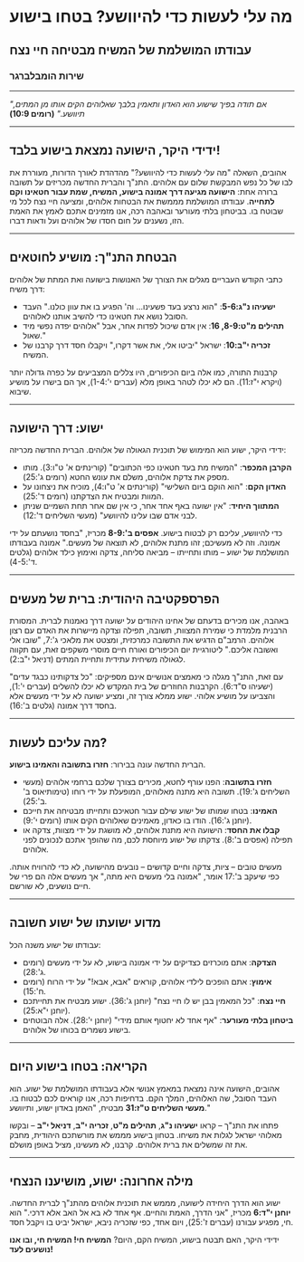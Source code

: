 # מה עלי לעשות כדי להיוושע? בטחו בישוע

## עבודתו המושלמת של המשיח מבטיחה חיי נצח

### שירות הומבלברגר

---

_"אם תודה בפיך שישוע הוא האדון ותאמין בלבך שאלוהים הקים אותו מן המתים, תיוושע."_
**(רומים 10:9)**

---

## ידידי היקר, הישועה נמצאת בישוע בלבד!

אהובים, השאלה "מה עלי לעשות כדי להיוושע?" מהדהדת לאורך הדורות, מעוררת את לבו של כל נפש המבקשת שלום עם אלוהים. התנ"ך והברית החדשה מכריזים על תשובה ברורה אחת: **הישועה מגיעה דרך אמונה בישוע, המשיח, שמת עבור חטאינו וקם לתחייה**. עבודתו המושלמת מממשת את הבטחות אלוהים, ומציעה חיי נצח לכל מי שבוטח בו. בביטחון בלתי מעורער ובאהבה רכה, אנו מזמינים אתכם לאמץ את האמת הזו, נשענים על חום חסדו של אלוהים ועל ודאות דברו.

---

## הבטחת התנ"ך: מושיע לחוטאים

כתבי הקודש העבריים מגלים את הצורך של האנושות בישועה ואת המתת של אלוהים דרך משיח:

- **ישעיהו נ"ג:5-6**: "הוא נרצע בעד פשעינו... וה' הפגיע בו את עוון כולנו." העבד הסובל נושא את חטאינו כדי להשיב אותנו לאלוהים.
- **תהילים מ"ט:8-9, 16**: אין אדם שיכול לפדות אחר, אבל "אלוהים יפדה נפשי מיד שאול."
- **זכריה י"ב:10**: ישראל "יביטו אלי, את אשר דקרו," ויקבלו חסד דרך קרבנו של המשיח.

קרבנות התורה, כמו אלה ביום הכיפורים, היו צללים המצביעים על כפרה גדולה יותר (ויקרא י"ז:11). הם לא יכלו לטהר באופן מלא (עברים י':1-4), אך הם בישרו על מושיע שיבוא.

---

## ישוע: דרך הישועה

ידידי היקר, ישוע הוא המימוש של תוכנית הגאולה של אלוהים. הברית החדשה מכריזה:

- **הקרבן המכפר**: "המשיח מת בעד חטאינו כפי הכתובים" (קורינתים א' ט"ו:3). מותו מספק את צדקת אלוהים, משלם את עונש החטא (רומים ג':25).
- **האדון הקם**: "הוא הוקם ביום השלישי" (קורינתים א' ט"ו:4), מוכיח את ניצחונו על המוות ומבטיח את הצדקתנו (רומים ד':25).
- **המתווך היחיד**: "אין ישועה באף אחד אחר, כי אין שם אחר תחת השמיים שניתן לבני אדם שבו עלינו להיוושע" (מעשי השליחים ד':12).

כדי להיוושע, עליכם רק לבטוח בישוע. **אפסים ב':8-9** מכריז, "בחסד נושעתם על ידי אמונה. וזה לא מעשיכם; זהו מתנת אלוהים, לא תוצאה של מעשים." אמונה בעבודתו המושלמת של ישוע – מותו ותחייתו – מביאה סליחה, צדקה ואימוץ כילד אלוהים (גלטים ד':4-5).

---

## הפרספקטיבה היהודית: ברית של מעשים

באהבה, אנו מכירים בדעתם של אחינו היהודים על ישועה דרך נאמנות לברית. המסורת הרבנית מלמדת כי שמירת המצוות, תשובה, תפילה וצדקה מיישרות את האדם עם רצון אלוהים. הרמב"ם הדגיש את התשובה כמרכזית, ומצטט את מלאכי ג':7, "שובו אלי ואשובה אליכם." ליטורגיית יום הכיפורים ואורח חיים מוסרי משקפים זאת, עם תקווה לגאולה משיחית עתידית ותחיית המתים (דניאל י"ב:2).

עם זאת, התנ"ך מגלה כי מאמצים אנושיים אינם מספיקים: "כל צדקותינו כבגד עדים" (ישעיהו ס"ד:6). הקרבנות החוזרים של בית המקדש לא יכלו להשלים (עברים י':1), והצביעו על מושיע אלוהי. ישוע ממלא צורך זה, ומציע ישועה לא על ידי מעשים אלא בחסד דרך אמונה (גלטים ב':16).

---

## מה עליכם לעשות?

הברית החדשה עונה בבירור: **חזרו בתשובה והאמינו בישוע**.

- **חזרו בתשובה**: הפנו עורף לחטא, מכירים בצורך שלכם ברחמי אלוהים (מעשי השליחים ג':19). תשובה היא מתנה מאלוהים, המופעלת על ידי רוחו (טימותיאוס ב' ב':25).
- **האמינו**: בטחו שמותו של ישוע שילם עבור חטאיכם ותחייתו מבטיחה את חייכם (יוחנן ג':16). הודו בו כאדון, מאמינים שאלוהים הקים אותו (רומים י':9).
- **קבלו את החסד**: הישועה היא מתנת אלוהים, לא מושגת על ידי מצוות, צדקה או תפילה (אפסים ב':8). צדקתו של ישוע מיוחסת לכם, מה שהופך אתכם לנכונים לפני אלוהים.

מעשים טובים – ציות, צדקה וחיים קדושים – נובעים מהישועה, לא כדי להרוויח אותה. כפי שיעקב ב':17 אומר, "אמונה בלי מעשים היא מתה," אך מעשים אלה הם פרי של חיים נושעים, לא שורשם.

---

## מדוע ישועתו של ישוע חשובה

עבודתו של ישוע משנה הכל:

- **הצדקה**: אתם מוכרזים כצדיקים על ידי אמונה בישוע, לא על ידי מעשים (רומים ג':28).
- **אימוץ**: אתם הופכים לילדי אלוהים, קוראים "אבא, אבא!" על ידי הרוח (רומים ח':15).
- **חיי נצח**: "כל המאמין בבן יש לו חיי נצח" (יוחנן ג':36). ישוע מבטיח את תחייתכם (יוחנן י"א:25).
- **ביטחון בלתי מעורער**: "אף אחד לא יחטוף אותם מידי" (יוחנן י':28). אלה הבוטחים בישוע נשמרים בכוחו של אלוהים.

---

## הקריאה: בטחו בישוע היום

אהובים, הישועה אינה נמצאת במאמץ אנושי אלא בעבודתו המושלמת של ישוע. הוא העבד הסובל, שה האלוהים, המלך הקם. בדחיפות רכה, אנו קוראים לכם לבטוח בו. **מעשי השליחים ט"ז:31** מבטיח, "האמן באדון ישוע, ותיוושע."

פתחו את התנ"ך – קראו **ישעיהו נ"ג**, **תהילים מ"ט**, **זכריה י"ב**, **דניאל י"ב** – ובקשו מאלוהי ישראל לגלות את משיחו. בטחון בישוע מממש את מורשתכם היהודית, מחבק את זה שמשלים את ברית אלוהים. קרבנו, לא מעשינו, מציל באופן מושלם.

---

## מילה אחרונה: ישוע, מושיענו הנצחי

ישוע הוא הדרך היחידה לישועה, מממש את תוכנית אלוהים מהתנ"ך לברית החדשה. **יוחנן י"ד:6** מכריז, "אני הדרך, האמת והחיים. אף אחד לא בא אל האב אלא דרכי." הוא חי, מפגיע עבורנו (עברים ז':25), ויום אחד, כפי שזכריה ניבא, ישראל יביט בו ויקבל חסד.

ידידי היקר, האם תבטח בישוע, המשיח הקם, היום? **המשיח חי! המשיח חי, ובו אנו נושעים לעד!**